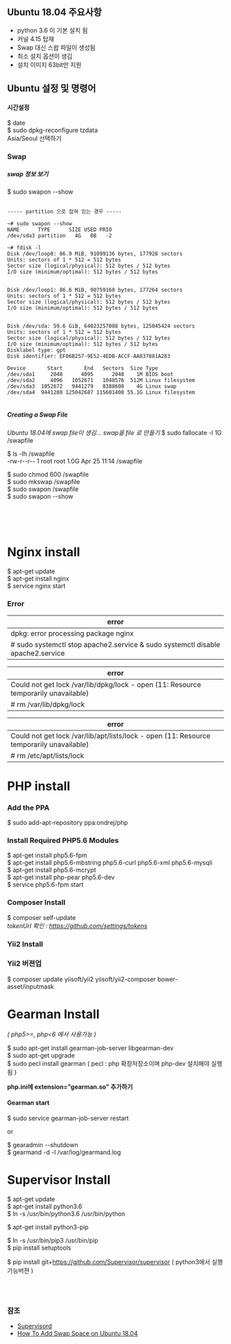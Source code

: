 ## Ubuntu 18.04 주요사항 
* python 3.6 이 기본 설치 됨
* 커널 4.15 탑재 
* Swap  대신 스왑 파일이 생성됨  
* 최소 설치 옵션이 생김
* 설치 이미지 63bit만 지원
  
## Ubuntu 설정 및 명령어  
  
#### 시간설정
$ date  
$ sudo dpkg-reconfigure tzdata  
  Asia/Seoul 선택하기  
  
  
### Swap
  
##### swap 정보 보기  
$ sudo swapon --show  

<pre>
<code>
----- partition 으로 잡혀 있는 경우 -----

~# sudo swapon --show
NAME      TYPE      SIZE USED PRIO
/dev/sda3 partition   4G   0B   -2

~# fdisk -l
Disk /dev/loop0: 86.9 MiB, 91099136 bytes, 177928 sectors
Units: sectors of 1 * 512 = 512 bytes
Sector size (logical/physical): 512 bytes / 512 bytes
I/O size (minimum/optimal): 512 bytes / 512 bytes


Disk /dev/loop1: 86.6 MiB, 90759168 bytes, 177264 sectors
Units: sectors of 1 * 512 = 512 bytes
Sector size (logical/physical): 512 bytes / 512 bytes
I/O size (minimum/optimal): 512 bytes / 512 bytes


Disk /dev/sda: 59.6 GiB, 64023257088 bytes, 125045424 sectors
Units: sectors of 1 * 512 = 512 bytes
Sector size (logical/physical): 512 bytes / 512 bytes
I/O size (minimum/optimal): 512 bytes / 512 bytes
Disklabel type: gpt
Disk identifier: EF06B257-9E52-4EDB-ACCF-AA837881A283

Device       Start       End   Sectors  Size Type
/dev/sda1     2048      4095      2048    1M BIOS boot
/dev/sda2     4096   1052671   1048576  512M Linux filesystem
/dev/sda3  1052672   9441279   8388608    4G Linux swap
/dev/sda4  9441280 125042687 115601408 55.1G Linux filesystem
</code>
</pre>


##### Creating a Swap File
_Ubuntu 18.04에  swap file이 생김...  swap을 file 로 만들기_
$ sudo fallocate -l 1G /swapfile   
  
$ ls -lh /swapfile  
-rw-r--r-- 1 root root 1.0G Apr 25 11:14 /swapfile  
  
$ sudo chmod 600 /swapfile  
$ sudo mkswap /swapfile  
$ sudo swapon /swapfile  
$ sudo swapon --show  
 
<br/><br/><br/>

# Nginx install
$ apt-get update   
$ apt-get install nginx    
$ service nginx start  
  
  
### Error
| error |
| ----- |
| dpkg: error processing package nginx |
| # sudo systemctl stop apache2.service & sudo systemctl disable apache2.service |

| error |
| ----- |
| Could not get lock /var/lib/dpkg/lock - open (11: Resource temporarily unavailable) |
| # rm /var/lib/dpkg/lock |

| error |
| ----- |
| Could not get lock /var/lib/apt/lists/lock - open (11: Resource temporarily unavailable) |
| # rm /etc/apt/lists/lock |
  
  
  
# PHP install
### Add the PPA
$ sudo add-apt-repository ppa:ondrej/php  

### Install Required PHP5.6 Modules
$ apt-get install php5.6-fpm  
$ apt-get install php5.6-mbstring php5.6-curl php5.6-xml php5.6-mysqli  
$ apt-get install php5.6-mcrypt  
$ apt-get install php-pear php5.6-dev  
$ service php5.6-fpm start  
  
### Composer Install  
$ composer self-update  
_tokenUrl 확인 : https://github.com/settings/tokens_  
  
### Yii2 Install  
  
### Yii2 버젼업  
$ composer update yiisoft/yii2 yiisoft/yii2-composer bower-asset/inputmask  
  
  
  
# Gearman Install
_( php5>=, php<6 에서 사용가능 )_  
  
$ sudo apt-get install gearman-job-server libgearman-dev   
$ sudo apt-get upgrade  
$ sudo pecl install gearman  ( pecl : php 확장저장소이며  php-dev 설치해야 실행 됨 )  

__php.ini에 extension="gearman.so" 추가하기__  
  
  
#### Gearman start
$ sudo service gearman-job-server restart  
  
or  

$ gearadmin --shutdown  
$ gearmand -d -l /var/log/gearmand.log  
  
  
# Supervisor Install
 
$ apt-get update  
$ apt-get install python3.6  
$ ln -s /usr/bin/python3.6 /usr/bin/python  
  
$ apt-get install python3-pip  
  
$ ln -s /usr/bin/pip3 /usr/bin/pip  
$ pip install setuptools   
  
$ pip install git+https://github.com/Supervisor/supervisor ( python3에서 실행가능버젼 )
  
  
<br/><br/>


### 참조
* [Supervisord](http://supervisord.org/installing.html)
* [How To Add Swap Space on Ubuntu 18.04](https://www.digitalocean.com/community/tutorials/how-to-add-swap-space-on-ubuntu-18-04)
